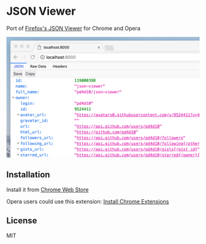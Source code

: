 # JSON Viewer

Port of [Firefox's JSON Viewer](https://developer.mozilla.org/en-US/docs/Tools/JSON_viewer) for Chrome and Opera

<img alt="Screenshot" src="assets/screenshot.png" width="640" />

## Installation

Install it from [Chrome Web Store](https://chrome.google.com/webstore/detail/json-viewer/efknglbfhoddmmfabeihlemgekhhnabb)

Opera users could use this extension: [Install Chrome Extensions](https://addons.opera.com/en/extensions/details/download-chrome-extension-9/)

## License

MIT
